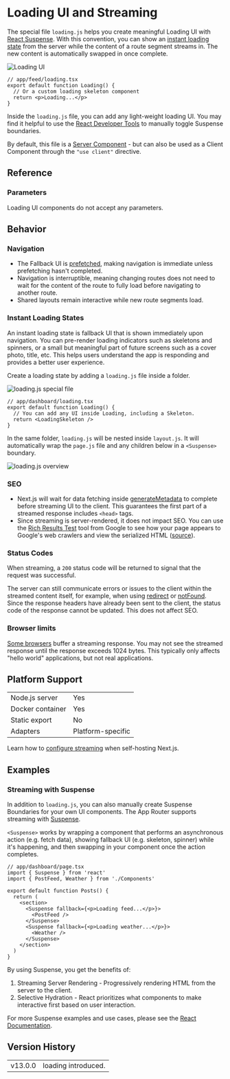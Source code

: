 # Loading UI and Streaming

The special file `loading.js` helps you create meaningful Loading UI with [React Suspense](https://react.dev/reference/react/Suspense). With this convention, you can show an [instant loading state](#instant-loading-states) from the server while the content of a route segment streams in. The new content is automatically swapped in once complete.

![Loading UI](https://nextjs.org/_next/image?url=https%3A%2F%2Fh8DxKfmAPhn8O0p3.public.blob.vercel-storage.com%2Fdocs%2Fdark%2Floading-ui.png&w=1920&q=75)

```tsx
// app/feed/loading.tsx
export default function Loading() {
  // Or a custom loading skeleton component
  return <p>Loading...</p>
}
```

Inside the `loading.js` file, you can add any light-weight loading UI. You may find it helpful to use the [React Developer Tools](https://react.dev/learn/react-developer-tools) to manually toggle Suspense boundaries.

By default, this file is a [Server Component](https://nextjs.org/docs/app/getting-started/server-and-client-components) - but can also be used as a Client Component through the `"use client"` directive.

## Reference

### Parameters

Loading UI components do not accept any parameters.

## Behavior

### Navigation

- The Fallback UI is [prefetched](https://nextjs.org/docs/app/getting-started/linking-and-navigating#prefetching), making navigation is immediate unless prefetching hasn't completed.
- Navigation is interruptible, meaning changing routes does not need to wait for the content of the route to fully load before navigating to another route.
- Shared layouts remain interactive while new route segments load.

### Instant Loading States

An instant loading state is fallback UI that is shown immediately upon navigation. You can pre-render loading indicators such as skeletons and spinners, or a small but meaningful part of future screens such as a cover photo, title, etc. This helps users understand the app is responding and provides a better user experience.

Create a loading state by adding a `loading.js` file inside a folder.

![loading.js special file](https://nextjs.org/_next/image?url=https%3A%2F%2Fh8DxKfmAPhn8O0p3.public.blob.vercel-storage.com%2Fdocs%2Fdark%2Floading-special-file.png&w=1920&q=75)

```tsx
// app/dashboard/loading.tsx
export default function Loading() {
  // You can add any UI inside Loading, including a Skeleton.
  return <LoadingSkeleton />
}
```

In the same folder, `loading.js` will be nested inside `layout.js`. It will automatically wrap the `page.js` file and any children below in a `<Suspense>` boundary.

![loading.js overview](https://nextjs.org/_next/image?url=https%3A%2F%2Fh8DxKfmAPhn8O0p3.public.blob.vercel-storage.com%2Fdocs%2Fdark%2Floading-overview.png&w=1920&q=75)

### SEO

- Next.js will wait for data fetching inside [generateMetadata](https://nextjs.org/docs/app/api-reference/functions/generate-metadata) to complete before streaming UI to the client. This guarantees the first part of a streamed response includes `<head>` tags.
- Since streaming is server-rendered, it does not impact SEO. You can use the [Rich Results Test](https://search.google.com/test/rich-results) tool from Google to see how your page appears to Google's web crawlers and view the serialized HTML ([source](https://web.dev/rendering-on-the-web/#seo-considerations)).

### Status Codes

When streaming, a `200` status code will be returned to signal that the request was successful.

The server can still communicate errors or issues to the client within the streamed content itself, for example, when using [redirect](https://nextjs.org/docs/app/api-reference/functions/redirect) or [notFound](https://nextjs.org/docs/app/api-reference/functions/not-found). Since the response headers have already been sent to the client, the status code of the response cannot be updated. This does not affect SEO.

### Browser limits

[Some browsers](https://bugs.webkit.org/show_bug.cgi?id=252413) buffer a streaming response. You may not see the streamed response until the response exceeds 1024 bytes. This typically only affects "hello world" applications, but not real applications.

## Platform Support

| | |
|---|---|
| Node.js server | Yes |
| Docker container | Yes |
| Static export | No |
| Adapters | Platform-specific |

Learn how to [configure streaming](https://nextjs.org/docs/app/guides/self-hosting#streaming-and-suspense) when self-hosting Next.js.

## Examples

### Streaming with Suspense

In addition to `loading.js`, you can also manually create Suspense Boundaries for your own UI components. The App Router supports streaming with [Suspense](https://react.dev/reference/react/Suspense).

`<Suspense>` works by wrapping a component that performs an asynchronous action (e.g. fetch data), showing fallback UI (e.g. skeleton, spinner) while it's happening, and then swapping in your component once the action completes.

```tsx
// app/dashboard/page.tsx
import { Suspense } from 'react'
import { PostFeed, Weather } from './Components'

export default function Posts() {
  return (
    <section>
      <Suspense fallback={<p>Loading feed...</p>}>
        <PostFeed />
      </Suspense>
      <Suspense fallback={<p>Loading weather...</p>}>
        <Weather />
      </Suspense>
    </section>
  )
}
```

By using Suspense, you get the benefits of:

1. Streaming Server Rendering - Progressively rendering HTML from the server to the client.
2. Selective Hydration - React prioritizes what components to make interactive first based on user interaction.

For more Suspense examples and use cases, please see the [React Documentation](https://react.dev/reference/react/Suspense).

## Version History

| | |
|---|---|
| v13.0.0 | loading introduced. |
